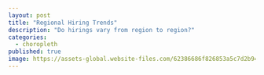 ```yaml
---
layout: post
title: "Regional Hiring Trends"
description: "Do hirings vary from region to region?"
categories:
  - choropleth
published: true
image: https://assets-global.website-files.com/62386686f826853a5c7d2b94/637cacf9ad9b355f95d5e8f4_Infographic-2.svg
---
```


<script>
  import RegionalTrends from "$lib/visualisations/RegionalTrends.svelte"
</script>

<RegionalTrends />